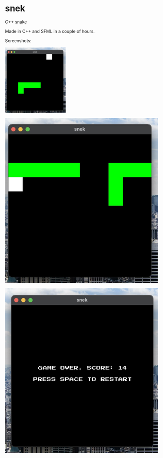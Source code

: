 # snek

C++ snake

Made in C++ and SFML in a couple of hours.

Screenshots:

<img src="res/screenshot-1.jpg" width=200>

![Screenshot 2](res/screenshot-2.jpg)

![Screenshot 3](res/screenshot-3.jpg)
